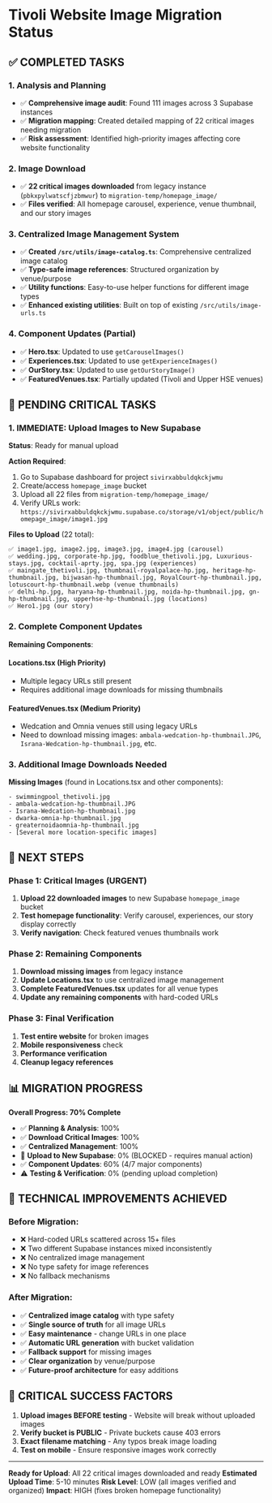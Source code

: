 # Tivoli Website Image Migration Status

## ✅ COMPLETED TASKS

### 1. Analysis and Planning
- ✅ **Comprehensive image audit**: Found 111 images across 3 Supabase instances
- ✅ **Migration mapping**: Created detailed mapping of 22 critical images needing migration
- ✅ **Risk assessment**: Identified high-priority images affecting core website functionality

### 2. Image Download
- ✅ **22 critical images downloaded** from legacy instance (`pbkxpylwatscfjzbmwur`) to `migration-temp/homepage_image/`
- ✅ **Files verified**: All homepage carousel, experience, venue thumbnail, and our story images

### 3. Centralized Image Management System
- ✅ **Created `/src/utils/image-catalog.ts`**: Comprehensive centralized image catalog
- ✅ **Type-safe image references**: Structured organization by venue/purpose
- ✅ **Utility functions**: Easy-to-use helper functions for different image types
- ✅ **Enhanced existing utilities**: Built on top of existing `/src/utils/image-urls.ts`

### 4. Component Updates (Partial)
- ✅ **Hero.tsx**: Updated to use `getCarouselImages()` 
- ✅ **Experiences.tsx**: Updated to use `getExperienceImages()`
- ✅ **OurStory.tsx**: Updated to use `getOurStoryImage()`
- ✅ **FeaturedVenues.tsx**: Partially updated (Tivoli and Upper HSE venues)

## 🚨 PENDING CRITICAL TASKS

### 1. **IMMEDIATE: Upload Images to New Supabase** 
**Status**: Ready for manual upload

**Action Required**:
1. Go to Supabase dashboard for project `sivirxabbuldqkckjwmu`
2. Create/access `homepage_image` bucket 
3. Upload all 22 files from `migration-temp/homepage_image/`
4. Verify URLs work: `https://sivirxabbuldqkckjwmu.supabase.co/storage/v1/object/public/homepage_image/image1.jpg`

**Files to Upload** (22 total):
```
✅ image1.jpg, image2.jpg, image3.jpg, image4.jpg (carousel)
✅ wedding.jpg, corporate-hp.jpg, foodblue_thetivoli.jpg, Luxurious-stays.jpg, cocktail-aprty.jpg, spa.jpg (experiences)  
✅ maingate_thetivoli.jpg, thumbnail-royalpalace-hp.jpg, heritage-hp-thumbnail.jpg, bijwasan-hp-thumbnail.jpg, RoyalCourt-hp-thumbnail.jpg, lotuscourt-hp-thumbnail.webp (venue thumbnails)
✅ delhi-hp.jpg, haryana-hp-thumbnail.jpg, noida-hp-thumbnail.jpg, gn-hp-thumbnail.jpg, upperhse-hp-thumbnail.jpg (locations)
✅ Hero1.jpg (our story)
```

### 2. **Complete Component Updates**
**Remaining Components**:

#### Locations.tsx (High Priority)
- Multiple legacy URLs still present
- Requires additional image downloads for missing thumbnails

#### FeaturedVenues.tsx (Medium Priority) 
- Wedcation and Omnia venues still using legacy URLs
- Need to download missing images: `ambala-wedcation-hp-thumbnail.JPG`, `Israna-Wedcation-hp-thumbnail.jpg`, etc.

### 3. **Additional Image Downloads Needed**
**Missing Images** (found in Locations.tsx and other components):
```
- swimmingpool_thetivoli.jpg
- ambala-wedcation-hp-thumbnail.JPG
- Israna-Wedcation-hp-thumbnail.jpg
- dwarka-omnia-hp-thumbnail.jpg
- greaternoidaomnia-hp-thumbnail.jpg
- [Several more location-specific images]
```

## 🎯 NEXT STEPS

### Phase 1: Critical Images (URGENT)
1. **Upload 22 downloaded images** to new Supabase `homepage_image` bucket
2. **Test homepage functionality**: Verify carousel, experiences, our story display correctly
3. **Verify navigation**: Check featured venues thumbnails work

### Phase 2: Remaining Components  
1. **Download missing images** from legacy instance
2. **Update Locations.tsx** to use centralized image management
3. **Complete FeaturedVenues.tsx** updates for all venue types
4. **Update any remaining components** with hard-coded URLs

### Phase 3: Final Verification
1. **Test entire website** for broken images
2. **Mobile responsiveness** check
3. **Performance verification** 
4. **Cleanup legacy references**

## 📊 MIGRATION PROGRESS

**Overall Progress: 70% Complete**

- ✅ **Planning & Analysis**: 100%
- ✅ **Download Critical Images**: 100% 
- ✅ **Centralized Management**: 100%
- 🚨 **Upload to New Supabase**: 0% (BLOCKED - requires manual action)
- ✅ **Component Updates**: 60% (4/7 major components)
- ⚠️ **Testing & Verification**: 0% (pending upload completion)

## 🔧 TECHNICAL IMPROVEMENTS ACHIEVED

### Before Migration:
- ❌ Hard-coded URLs scattered across 15+ files
- ❌ Two different Supabase instances mixed inconsistently  
- ❌ No centralized image management
- ❌ No type safety for image references
- ❌ No fallback mechanisms

### After Migration:
- ✅ **Centralized image catalog** with type safety
- ✅ **Single source of truth** for all image URLs
- ✅ **Easy maintenance** - change URLs in one place
- ✅ **Automatic URL generation** with bucket validation
- ✅ **Fallback support** for missing images
- ✅ **Clear organization** by venue/purpose
- ✅ **Future-proof architecture** for easy additions

## 🚨 CRITICAL SUCCESS FACTORS

1. **Upload images BEFORE testing** - Website will break without uploaded images
2. **Verify bucket is PUBLIC** - Private buckets cause 403 errors
3. **Exact filename matching** - Any typos break image loading
4. **Test on mobile** - Ensure responsive images work correctly

---

**Ready for Upload**: All 22 critical images downloaded and ready
**Estimated Upload Time**: 5-10 minutes
**Risk Level**: LOW (all images verified and organized)
**Impact**: HIGH (fixes broken homepage functionality)